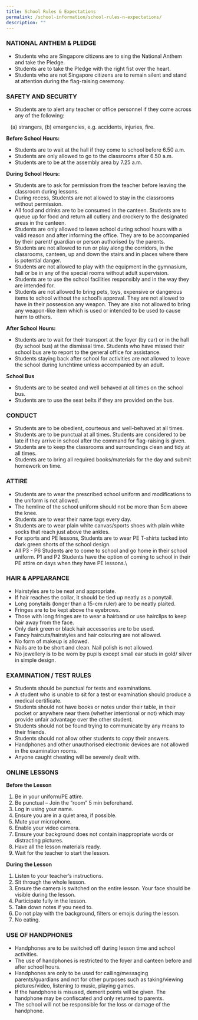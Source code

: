 ```yaml
---
title: School Rules & Expectations
permalink: /school-information/school-rules-n-expectations/
description: ""
---
```

### NATIONAL ANTHEM & PLEDGE


*   Students who are Singapore citizens are to sing the National Anthem and take the Pledge.
*   Students are to take the Pledge with the right fist over the heart.
*   Students who are not Singapore citizens are to remain silent and stand at attention during the flag-raising ceremony.

### SAFETY AND SECURITY

  

*   Students are to alert any teacher or office personnel if they come across any of the following:

   (a) strangers, (b) emergencies, e.g. accidents, injuries, fire.

  

**Before School Hours:**

*   Students are to wait at the hall if they come to school before 6.50 a.m.
*   Students are only allowed to go to the classrooms after 6.50 a.m.
*   Students are to be at the assembly area by 7.25 a.m.

  

**During School Hours:**

*   Students are to ask for permission from the teacher before leaving the classroom during lessons.
*   During recess, Students are not allowed to stay in the classrooms without permission.
*   All food and drinks are to be consumed in the canteen. Students are to queue up for food and return all cutlery and crockery to the designated areas in the canteen.
*   Students are only allowed to leave school during school hours with a valid reason and after informing the office. They are to be accompanied by their parent/ guardian or person authorised by the parents. 
*   Students are not allowed to run or play along the corridors, in the classrooms, canteen, up and down the stairs and in places where there is potential danger.
*   Students are not allowed to play with the equipment in the gymnasium, hall or be in any of the special rooms without adult supervision.
*   Students are to use the school facilities responsibly and in the way they are intended for.
*   Students are not allowed to bring pets, toys, expensive or dangerous items to school without the school’s approval. They are not allowed to have in their possession any weapon. They are also not allowed to bring any weapon-like item which is used or intended to be used to cause harm to others.

**After School Hours:**

*   Students are to wait for their transport at the foyer (by car) or in the hall (by school bus) at the dismissal time. Students who have missed their school bus are to report to the general office for assistance.
*   Students staying back after school for activities are not allowed to leave the school during lunchtime unless accompanied by an adult.

**School Bus**

*   Students are to be seated and well behaved at all times on the school bus.
*   Students are to use the seat belts if they are provided on the bus.


### CONDUCT


*   Students are to be obedient, courteous and well-behaved at all times.
*   Students are to be punctual at all times. Students are considered to be late if they arrive in school after the command for flag-raising is given.
*   Students are to keep the classrooms and surroundings clean and tidy at all times.
*   Students are to bring all required books/materials for the day and submit homework on time.

### ATTIRE


*   Students are to wear the prescribed school uniform and modifications to the uniform is not allowed.
*   The hemline of the school uniform should not be more than 5cm above the knee.
*   Students are to wear their name tags every day.
*   Students are to wear plain white canvas/sports shoes with plain white socks that reach just above the ankles.
*   For sports and PE lessons, Students are to wear PE T-shirts tucked into dark green shorts of the school design.
*   All P3 - P6 Students are to come to school and go home in their school uniform. P1 and P2 Students have the option of coming to school in their PE attire on days when they have PE lessons.\

### HAIR & APPEARANCE


*   Hairstyles are to be neat and appropriate.
*   If hair reaches the collar, it should be tied up neatly as a ponytail.
*   Long ponytails (longer than a 15-cm ruler) are to be neatly plaited.
*   Fringes are to be kept above the eyebrows.
*   Those with long fringes are to wear a hairband or use hairclips to keep hair away from the face.
*   Only dark green or black hair accessories are to be used.
*   Fancy haircuts/hairstyles and hair colouring are not allowed.
*   No form of makeup is allowed.
*   Nails are to be short and clean. Nail polish is not allowed.
*   No jewellery is to be worn by pupils except small ear studs in gold/ silver in simple design.


### EXAMINATION / TEST RULES


*   Students should be punctual for tests and examinations.
*   A student who is unable to sit for a test or examination should produce a medical certificate.
*   Students should not have books or notes under their table, in their pocket or anywhere near them (whether intentional or not) which may provide unfair advantage over the other student.
*   Students should not be found trying to communicate by any means to their friends.
*   Students should not allow other students to copy their answers.
*   Handphones and other unauthorised electronic devices are not allowed in the examination rooms.
*   Anyone caught cheating will be severely dealt with.


### ONLINE LESSONS


**Before the Lesson**

1.  Be in your uniform/PE attire.
2.  Be punctual – Join the “room” 5 min beforehand.
3.  Log in using your name.
4.  Ensure you are in a quiet area, if possible.
5.  Mute your microphone.
6.  Enable your video camera.
7.  Ensure your background does not contain inappropriate words or distracting pictures.
8.  Have all the lesson materials ready.
9.  Wait for the teacher to start the lesson.

  

**During the Lesson**

1.  Listen to your teacher’s instructions.
2.  Sit through the whole lesson.
3.  Ensure the camera is switched on the entire lesson. Your face should be visible during the lesson.
4.  Participate fully in the lesson.
5.  Take down notes if you need to.
6.  Do not play with the background, filters or emojis during the lesson.
7.  No eating.

### USE OF HANDPHONES

*   Handphones are to be switched off during lesson time and school activities.
*   The use of handphones is restricted to the foyer and canteen before and after school hours.
*   Handphones are only to be used for calling/messaging parents/guardians and not for other purposes such as taking/viewing pictures/video, listening to music, playing games.
*   If the handphone is misused, demerit points will be given. The handphone may be confiscated and only returned to parents.
*   The school will not be responsible for the loss or damage of the handphone.